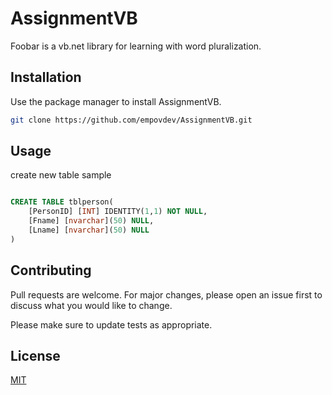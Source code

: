 # AssignmentVB

Foobar is a vb.net library for learning with word pluralization.

## Installation

Use the package manager to install AssignmentVB.

```bash
git clone https://github.com/empovdev/AssignmentVB.git
```

## Usage
create new table sample
```sql

CREATE TABLE tblperson(
	[PersonID] [INT] IDENTITY(1,1) NOT NULL,
	[Fname] [nvarchar](50) NULL,
	[Lname] [nvarchar](50) NULL
)

```

## Contributing
Pull requests are welcome. For major changes, please open an issue first to discuss what you would like to change.

Please make sure to update tests as appropriate.

## License
[MIT](https://choosealicense.com/licenses/mit/)
